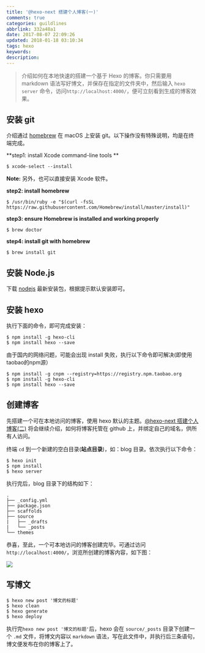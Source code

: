 ```yaml
---
title: '@hexo-next 搭建个人博客(一)'
comments: true
categories: guildlines
abbrlink: 332a48a1
date: 2017-08-07 22:09:26
updated: 2018-01-18 03:10:34
tags: hexo
keywords:
description:
---
```


> 介绍如何在本地快速的搭建一个基于 Hexo 的博客。你只需要用 markdown 语法写好博文，并保存在指定的文件夹中，然后输入 `hexo server` 命令，访问`http://localhost:4000/`，便可立刻看到生成的博客效果。

<!--more-->

## 安装 git

介绍通过 [homebrew](https://brew.sh/) 在 macOS 上安装 git。以下操作没有特殊说明，均是在终端完成。

**step1: install Xcode command-line tools **

```shell
$ xcode-select --install
```

**Note:** 另外，也可以直接安装 Xcode 软件。


**step2: install homebrew**

```shell
$ /usr/bin/ruby -e "$(curl -fsSL https://raw.githubusercontent.com/Homebrew/install/master/install)"
```

**step3: ensure Homebrew is installed and working properly**

```shell
$ brew doctor
```

**step4: install git with homebrew**

```shell
$ brew install git
```

## 安装 Node.js

下载 [nodejs](https://nodejs.org/en/) 最新安装包，根据提示默认安装即可。

## 安装 hexo

执行下面的命令，即可完成安装：

```shell
$ npm install -g hexo-cli
$ npm install hexo --save
```

由于国内的网络问题，可能会出现 install 失败，执行以下命令即可解决(即使用taobao的npm源）

```shell
$ npm install -g cnpm --registry=https://registry.npm.taobao.org
$ npm install -g hexo-cli
$ npm install hexo --save
```

## 创建博客

先搭建一个可在本地访问的博客，使用 hexo 默认的主题。[@hexo-next 搭建个人博客(二)](http://www.seyvoue.com/posts/9c1bd3c3/) 将会继续介绍，如何将博客托管在 github 上，并绑定自己的域名，供所有人访问。

终端 `cd` 到一个新建的空白目录(**站点目录**)，如：blog 目录。依次执行以下命令：

```shell
$ hexo init
$ npm install
$ hexo server
```

执行完后，blog 目录下的结构如下：

```
.
├── _config.yml
├── package.json
├── scaffolds
├── source
|   ├── _drafts
|   └── _posts
└── themes
```

恭喜，至此，一个可本地访问的博客创建完毕。可通过访问 `http://localhost:4000/`，浏览所创建的博客内容，如下图：

![](http://ipic-markdown.oss-cn-shanghai.aliyuncs.com/blog/2017-08-06-165048.jpg)

## 写博文

```shell
$ hexo new post '博文的标题'
$ hexo clean
$ hexo generate
$ hexo deploy
```
执行完`hexo new post '博文的标题'`后，hexo 会在 `source/_posts` 目录下创建一个 `.md` 文件，将博文内容以 `markdown` 语法，写在此文件中，并执行后三条语句，博文便发布在你的博客上了。
